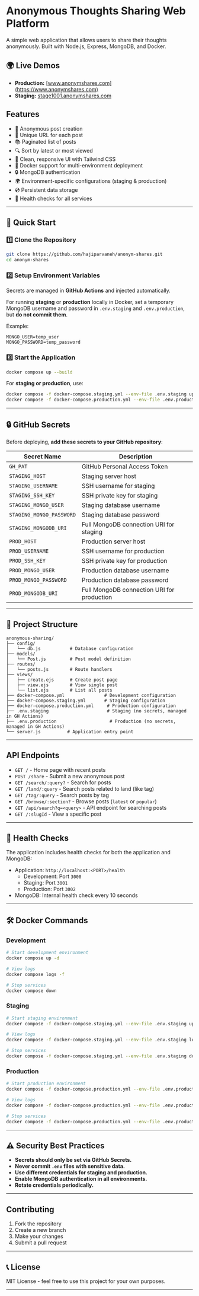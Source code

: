# Anonymous Thoughts Sharing Web Platform

A simple web application that allows users to share their thoughts anonymously. Built with Node.js, Express, MongoDB, and Docker.

## 🌍 Live Demos
- **Production:** [www.anonymshares.com](https://www.anonymshares.com)
- **Staging:** [stage1001.anonymshares.com](https://stage1001.anonymshares.com)

## Features

- 📝 Anonymous post creation
- 🔗 Unique URL for each post
- 📚 Paginated list of posts
- 🔍 Sort by latest or most viewed
- 🎨 Clean, responsive UI with Tailwind CSS
- 🐫 Docker support for multi-environment deployment
- 🔒 MongoDB authentication
- 🌍 Environment-specific configurations (staging & production)
- 💿 Persistent data storage
- 🏥 Health checks for all services

---

## 🚀 Quick Start
### **1️⃣ Clone the Repository**
```bash
git clone https://github.com/hajiparvaneh/anonym-shares.git
cd anonym-shares
```

### **2️⃣ Setup Environment Variables**
Secrets are managed in **GitHub Actions** and injected automatically.

For running **staging** or **production** locally in Docker, set a temporary MongoDB username and password in `.env.staging` and `.env.production`, but **do not commit them**.

Example:
```env
MONGO_USER=temp_user
MONGO_PASSWORD=temp_password
```

### **3️⃣ Start the Application**
```bash
docker compose up --build
```
For **staging or production**, use:
```bash
docker compose -f docker-compose.staging.yml --env-file .env.staging up -d
docker compose -f docker-compose.production.yml --env-file .env.production up -d
```
---

## 🔒 GitHub Secrets
Before deploying, **add these secrets to your GitHub repository**:

| Secret Name             | Description |
|-------------------------|------------|
| `GH_PAT`               | GitHub Personal Access Token |
| `STAGING_HOST`         | Staging server host |
| `STAGING_USERNAME`     | SSH username for staging |
| `STAGING_SSH_KEY`      | SSH private key for staging |
| `STAGING_MONGO_USER`   | Staging database username |
| `STAGING_MONGO_PASSWORD` | Staging database password |
| `STAGING_MONGODB_URI`  | Full MongoDB connection URI for staging |
| `PROD_HOST`            | Production server host |
| `PROD_USERNAME`        | SSH username for production |
| `PROD_SSH_KEY`         | SSH private key for production |
| `PROD_MONGO_USER`      | Production database username |
| `PROD_MONGO_PASSWORD`  | Production database password |
| `PROD_MONGODB_URI`     | Full MongoDB connection URI for production |

---

## 🏰 Project Structure
```
anonymous-sharing/
├── config/
│   └── db.js           # Database configuration
├── models/
│   └── Post.js         # Post model definition
├── routes/
│   └── posts.js        # Route handlers
├── views/
│   ├── create.ejs      # Create post page
│   ├── view.ejs        # View single post
│   └── list.ejs        # List all posts
├── docker-compose.yml               # Development configuration
├── docker-compose.staging.yml       # Staging configuration
├── docker-compose.production.yml     # Production configuration
├── .env.staging                      # Staging (no secrets, managed in GH Actions)
├── .env.production                    # Production (no secrets, managed in GH Actions)
└── server.js          # Application entry point
```
---

## API Endpoints

- `GET /` - Home page with recent posts
- `POST /share` - Submit a new anonymous post
- `GET /search/:query?` - Search for posts
- `GET /land/:query` - Search posts related to land (like tag)
- `GET /tag/:query` - Search posts by tag
- `GET /browse/:section?` - Browse posts (`latest` or `popular`)
- `GET /api/search?q=<query>` - API endpoint for searching posts
- `GET /:slugId` - View a specific post

---

## 🏥 Health Checks

The application includes health checks for both the application and MongoDB:

- Application: `http://localhost:<PORT>/health`
  - Development: Port `3000`
  - Staging: Port `3001`
  - Production: Port `3002`
- MongoDB: Internal health check every 10 seconds

---

## 🛠 Docker Commands

### **Development**
```bash
# Start development environment
docker compose up -d

# View logs
docker compose logs -f

# Stop services
docker compose down
```

### **Staging**
```bash
# Start staging environment
docker compose -f docker-compose.staging.yml --env-file .env.staging up -d

# View logs
docker compose -f docker-compose.staging.yml --env-file .env.staging logs -f

# Stop services
docker compose -f docker-compose.staging.yml --env-file .env.staging down
```

### **Production**
```bash
# Start production environment
docker compose -f docker-compose.production.yml --env-file .env.production up -d

# View logs
docker compose -f docker-compose.production.yml --env-file .env.production logs -f

# Stop services
docker compose -f docker-compose.production.yml --env-file .env.production down
```

---

## ⚠️ Security Best Practices

- **Secrets should only be set via GitHub Secrets.**  
- **Never commit `.env` files with sensitive data.**  
- **Use different credentials for staging and production.**  
- **Enable MongoDB authentication in all environments.**  
- **Rotate credentials periodically.**

---

## Contributing

1. Fork the repository
2. Create a new branch
3. Make your changes
4. Submit a pull request

---

## 📞 License
MIT License - feel free to use this project for your own purposes.

---
